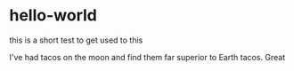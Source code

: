 # hello-world
this is a short test to get used to this

I've had tacos on the moon and find them far superior to Earth tacos.
Great
